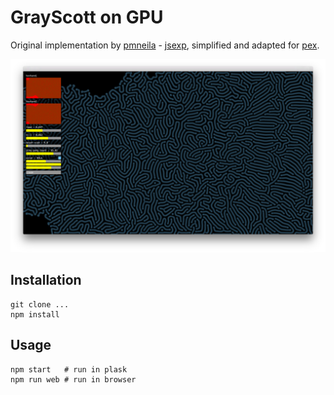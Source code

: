 # GrayScott on GPU

Original implementation by [pmneila](https://github.com/pmneila) - [jsexp](https://github.com/pmneila/jsexp), simplified and adapted for [pex](http://vorg.github.io/pex/).

<p align="center"><img src="assets/screenshot.png" alt="screenshot" style="max-width:100%;"></p>

## Installation

```
git clone ...
npm install
```

## Usage

```
npm start   # run in plask
npm run web # run in browser
```

